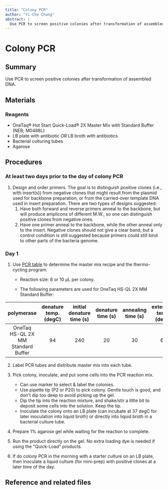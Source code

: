 ```yaml
---
title: "Colony PCR"
author: "Yi-Che Chang"
abstract: |
  Use PCR to screen positive colonies after transformation of assembled DNA.
---
```


# Colony PCR

## Summary

Use PCR to screen positive colonies after transformation of assembled DNA.




## Materials
### Reagents
- OneTaq® Hot Start Quick-Load® 2X Master Mix with Standard Buffer (NEB; M0488L)
- LB plate with antibiotic *OR* LB broth with antibiotics
- Bacterial culturing tubes
- Agarose



## Procedures

### At least two days prior to the day of colony PCR

1. Design and order primers. The goal is to distinguish positive clones (i.e., with insert(s)) from negative clones that might result from  the plasmid used for backbone preparation, or from the carried-over template DNA used in insert preparation. There are two types of designs suggested:
    1. Have both forward and reverse primers anneal to the backbone, but will produce amplicons of different M.W., so one can distinguish positive clones from negative ones.
    2. Have one primer anneal to the backbone, while the other anneal only to the insert. Negative clones should not give a clear band, but a control condition is still suggested because primers could still bind to other parts of the bacteria genome.



### Day 1

1. Use [PCR table](https://docs.google.com/spreadsheets/d/1Z0tTnK_r0xnXMjnLNWMSjo8pxUXNh8B8lLa8x3JgxPM/edit?usp=sharing) to determine the master mix recipe and the thermo-cycling program.

    - Reaction size: 8 or 10 $\mu$L per colony.

    - The following parameters are used for OneTaq HS-QL 2X MM Standard Buffer:

| polymerase                         | denature temp. (degC) | initial denature time (s) | denature time (s) | annealing time (s) | extension temp. (degC) | extension rate (s/kb) | final extension time (m) | primer conc. (nM) |
|:----------------------------------:|:---------------------:|:-------------------------:|:-----------------:|:------------------:|:----------------------:|:---------------------:|:------------------------:|:-----------------:|
| OneTaq HS-QL 2X MM Standard Buffer | 94                    | 240                       | 20                | 30                 | 68                     | 60                    | 300                      | 200               |



2. Label PCR tubes and distribute master mix into each tube.

3. Pick colony, inoculate, and put some cells into the PCR reaction mix.
    - Can use marker to select & label the colonies.
    - Use pipette tip (P2 or P20) to pick colony. Gentle touch is good, and don't dip too deep to avoid picking up the gel.
    - Dip the tip into the reaction mixture, and shake/stir a little bit to deposit some cells into the solution. Keep the tip.
    - Inoculate the colony onto an LB plate (can incubate at 37 degC for later inoculation into liquid broth) or directly into liquid broth in a bacterial culture tube.
4. Prepare 1% agarose gel while waiting for the reaction to complete.
5. Run the product directly on the gel. No extra loading dye is needed if using the "Quick-Load" products.
6. If do colony PCR in the morning with a starter culture on an LB plate, then inoculate a liquid culture (for mini-prep) with positive clones at a later time of the day.



## Reference and related files



